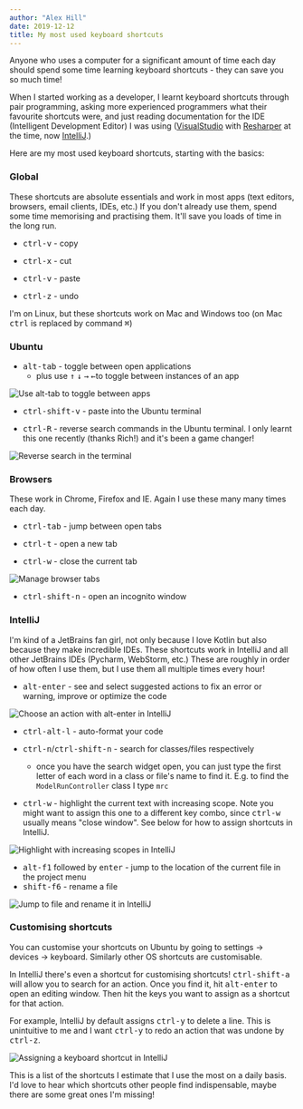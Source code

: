 ```yaml
---
author: "Alex Hill"
date: 2019-12-12
title: My most used keyboard shortcuts
---
```


Anyone who uses a computer for a significant amount of time each day should 
spend some time learning keyboard shortcuts - they can save you so much time! 

When I started working as a developer, I learnt keyboard shortcuts through pair programming, 
asking more experienced programmers what their favourite shortcuts were, and just reading
documentation for the IDE (Intelligent Development Editor) I was using 
([VisualStudio](https://docs.microsoft.com/en-us/visualstudio/ide/default-keyboard-shortcuts-in-visual-studio?view=vs-2019) 
with [Resharper](https://www.jetbrains.com/help/resharper/Reference__Keyboard_Shortcuts.html) at the time,
 now [IntelliJ](https://www.jetbrains.com/help/idea/mastering-keyboard-shortcuts.html).) 

Here are my most used keyboard shortcuts, starting with the basics:

### Global
These shortcuts are absolute essentials and work in most apps (text editors, browsers, email clients, IDEs, etc.)
 If you don't already use them, spend some time memorising and practising them. It'll save you loads of time in the long run.

* <kbd>ctrl-v</kbd> - copy

* <kbd>ctrl-x</kbd> - cut
* <kbd>ctrl-v</kbd> - paste
* <kbd>ctrl-z</kbd> - undo

I'm on Linux, but these shortcuts work on Mac and Windows too (on Mac <kbd>ctrl</kbd> is replaced by command <kbd>&#8984;</kbd>)

### Ubuntu
* <kbd>alt-tab</kbd> - toggle between open applications
    * plus use <kbd>↑</kbd> <kbd>↓</kbd> <kbd>→</kbd> <kbd>←</kbd>to toggle between instances of an app
    
<img src="/img/tabchange.gif" alt="Use alt-tab to toggle between apps" />

* <kbd>ctrl-shift-v</kbd> - paste into the Ubuntu terminal

* <kbd>ctrl-R</kbd> - reverse search commands in the Ubuntu terminal. I only learnt this one recently (thanks Rich!) and it's
been a game changer!

<img src="/img/ctrlR.gif" alt="Reverse search in the terminal" />
    
### Browsers
These work in Chrome, Firefox and IE. Again I use these many many times each day.

* <kbd>ctrl-tab</kbd> - jump between open tabs

* <kbd>ctrl-t</kbd> - open a new tab
* <kbd>ctrl-w</kbd> - close the current tab

<img src="/img/browser.gif" alt="Manage browser tabs" />

* <kbd>ctrl-shift-n</kbd> - open an incognito window

### IntelliJ
I'm kind of a JetBrains fan girl, not only because I love Kotlin but also because they make incredible IDEs. These 
shortcuts work in IntelliJ and all other JetBrains IDEs (Pycharm, WebStorm, etc.) These are roughly in order of how 
often I use them, but I use them all multiple times every hour!

* <kbd>alt-enter</kbd> - see and select suggested actions to fix an error or warning, improve or optimize the code

<img src="/img/alt-enter.gif" alt="Choose an action with alt-enter in IntelliJ" />

* <kbd>ctrl-alt-l</kbd> - auto-format your code

* <kbd>ctrl-n</kbd>/<kbd>ctrl-shift-n</kbd> - search for classes/files respectively
    * once you have the search widget open, you can just type the first letter of each word in a class or file's name 
    to find it. E.g. to find the `ModelRunController` class I type `mrc`
* <kbd>ctrl-w</kbd> - highlight the current text with increasing scope. Note you might want to assign this one to 
a different key combo, since <kbd>ctrl-w</kbd> usually means "close window". See below for how to assign shortcuts in IntelliJ.

<img src="/img/scope.gif" alt="Highlight with increasing scopes in IntelliJ" />

* <kbd>alt-f1</kbd> followed by <kbd>enter</kbd> - jump to the location of the current file in the project menu
* <kbd>shift-f6</kbd> - rename a file

<img src="/img/rename.gif" alt="Jump to file and rename it in IntelliJ" />

### Customising shortcuts
You can customise your shortcuts on Ubuntu by going to settings -> devices -> keyboard. Similarly other OS shortcuts 
are customisable.

In IntelliJ there's even a shortcut for customising shortcuts! <kbd>ctrl-shift-a</kbd> will allow you to search for an action. 
Once you find it, hit <kbd>alt-enter</kbd> to open an editing window. Then hit the keys you want to assign as a shortcut for that 
action.

For example, IntelliJ by default assigns <kbd>ctrl-y</kbd> to delete a line. This is unintuitive to me and I want 
<kbd>ctrl-y</kbd> to redo an action that was undone by <kbd>ctrl-z</kbd>.

<img src="/img/reassign.gif" alt="Assigning a keyboard shortcut in IntelliJ" />

This is a list of the shortcuts I estimate that I use the most on a daily basis. I'd love to hear which shortcuts 
other people find indispensable, maybe there are some great ones I'm missing!
